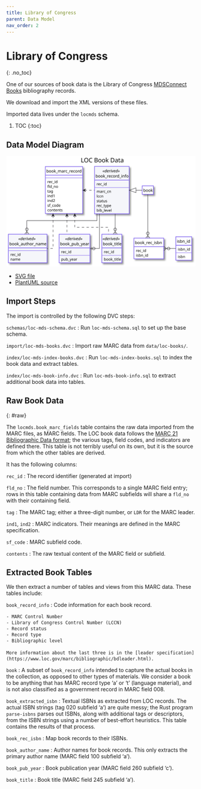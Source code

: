 ```yaml
---
title: Library of Congress
parent: Data Model
nav_order: 2
---
```


# Library of Congress
{: .no_toc}

One of our sources of book data is the Library of Congress [MDSConnect Books](https://www.loc.gov/cds/products/MDSConnect-books_all.html) bibliography records.

We download and import the XML versions of these files.

Imported data lives under the `locmds` schema.

1. TOC
{:toc}

## Data Model Diagram

![LOC data model](loc.svg)

- [SVG file](loc.svg)
- [PlantUML source](loc.puml)

## Import Steps

The import is controlled by the following DVC steps:

`schemas/loc-mds-schema.dvc`
:   Run `loc-mds-schema.sql` to set up the base schema.

`import/loc-mds-books.dvc`
:   Import raw MARC data from `data/loc-books/`.

`index/loc-mds-index-books.dvc`
:   Run `loc-mds-index-books.sql` to index the book data and extract tables.

`index/loc-mds-book-info.dvc`
:   Run `loc-mds-book-info.sql` to extract additional book data into tables.

## Raw Book Data
{: #raw}

The `locmds.book_marc_fields` table contains the raw data imported from the MARC files, as MARC fields.  The LOC book data follows the [MARC 21 Bibliographic Data format](https://www.loc.gov/marc/bibliographic/); the various tags, field codes, and indicators are defined there.  This table is not terribly useful on its own, but it is the source from which the other tables are derived.

It has the following columns:

`rec_id`
:   The record identifier (generated at import)

`fld_no`
:   The field number.  This corresponds to a single MARC field entry; rows in this table
    containing data from MARC subfields will share a `fld_no` with their containing field.

`tag`
:   The MARC tag; either a three-digit number, or `LDR` for the MARC leader.

`ind1`, `ind2`
:   MARC indicators.  Their meanings are defined in the MARC specification.

`sf_code`
:   MARC subfield code.

`contents`
:   The raw textual content of the MARC field or subfield.

## Extracted Book Tables

We then extract a number of tables and views from this MARC data.  These tables include:

`book_record_info`
:   Code information for each book record.

    - MARC Control Number
    - Library of Congress Control Number (LCCN)
    - Record status
    - Record type
    - Bibliographic level

    More information about the last three is in the [leader specification](https://www.loc.gov/marc/bibliographic/bdleader.html).

`book`
:   A subset of `book_record_info` intended to capture the actual books in the collection,
    as opposed to other types of materials.  We consider a book to be anything that has MARC
    record type ‘a’ or ‘t’ (language material), and is not also classified as a government
    record in MARC field 008.

`book_extracted_isbn`
:   Textual ISBNs as extracted from LOC records.  The actual ISBN strings (tag 020 subfield ‘a’) are
    quite messy; the Rust program `parse-isbns` parses out ISBNs, along with additional tags or
    descriptors, from the ISBN strings using a number of best-effort heuristics.  This table contains
    the results of that process.

`book_rec_isbn`
:   Map book records to their ISBNs.

`book_author_name`
:   Author names for book records.  This only extracts the primary author name (MARC field 100
    subfield ‘a’).

`book_pub_year`
:   Book publication year (MARC field 260 subfield ‘c’).

`book_title`
:   Book title (MARC field 245 subfield ‘a’).
